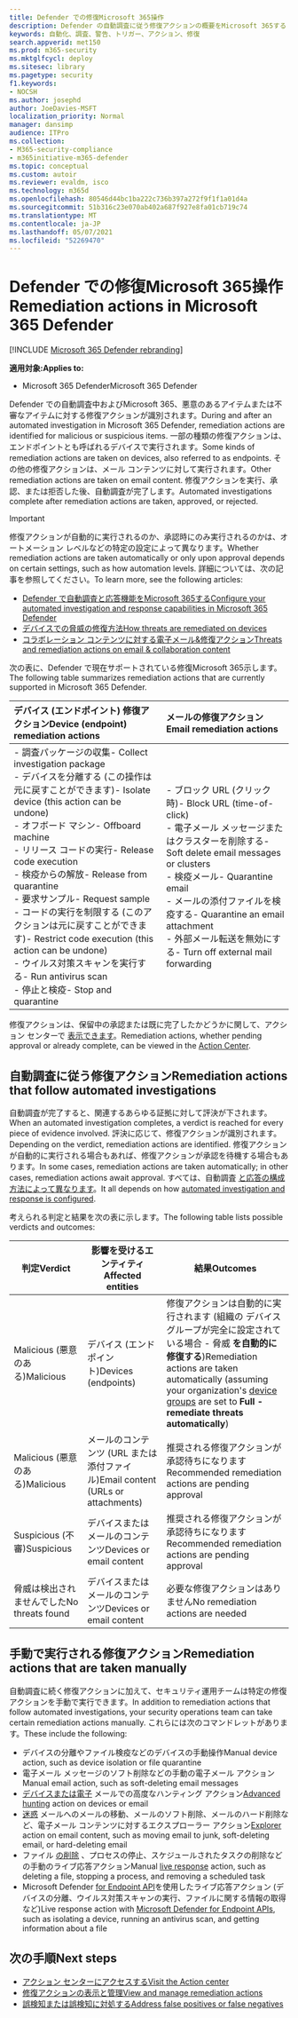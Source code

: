 ```yaml
---
title: Defender での修復Microsoft 365操作
description: Defender の自動調査に従う修復アクションの概要をMicrosoft 365する
keywords: 自動化、調査、警告、トリガー、アクション、修復
search.appverid: met150
ms.prod: m365-security
ms.mktglfcycl: deploy
ms.sitesec: library
ms.pagetype: security
f1.keywords:
- NOCSH
ms.author: josephd
author: JoeDavies-MSFT
localization_priority: Normal
manager: dansimp
audience: ITPro
ms.collection:
- M365-security-compliance
- m365initiative-m365-defender
ms.topic: conceptual
ms.custom: autoir
ms.reviewer: evaldm, isco
ms.technology: m365d
ms.openlocfilehash: 80546d44bc1ba222c736b397a272f9f1f1a01d4a
ms.sourcegitcommit: 51b316c23e070ab402a687f927e8fa01cb719c74
ms.translationtype: MT
ms.contentlocale: ja-JP
ms.lasthandoff: 05/07/2021
ms.locfileid: "52269470"
---
```

# <a name="remediation-actions-in-microsoft-365-defender"></a><span data-ttu-id="59fe9-104">Defender での修復Microsoft 365操作</span><span class="sxs-lookup"><span data-stu-id="59fe9-104">Remediation actions in Microsoft 365 Defender</span></span>

[!INCLUDE [Microsoft 365 Defender rebranding](../includes/microsoft-defender.md)]


<span data-ttu-id="59fe9-105">**適用対象:**</span><span class="sxs-lookup"><span data-stu-id="59fe9-105">**Applies to:**</span></span>
- <span data-ttu-id="59fe9-106">Microsoft 365 Defender</span><span class="sxs-lookup"><span data-stu-id="59fe9-106">Microsoft 365 Defender</span></span>

<span data-ttu-id="59fe9-107">Defender での自動調査中およびMicrosoft 365、悪意のあるアイテムまたは不審なアイテムに対する修復アクションが識別されます。</span><span class="sxs-lookup"><span data-stu-id="59fe9-107">During and after an automated investigation in Microsoft 365 Defender, remediation actions are identified for malicious or suspicious items.</span></span> <span data-ttu-id="59fe9-108">一部の種類の修復アクションは、エンドポイントとも呼ばれるデバイスで実行されます。</span><span class="sxs-lookup"><span data-stu-id="59fe9-108">Some kinds of remediation actions are taken on devices, also referred to as endpoints.</span></span> <span data-ttu-id="59fe9-109">その他の修復アクションは、メール コンテンツに対して実行されます。</span><span class="sxs-lookup"><span data-stu-id="59fe9-109">Other remediation actions are taken on email content.</span></span> <span data-ttu-id="59fe9-110">修復アクションを実行、承認、または拒否した後、自動調査が完了します。</span><span class="sxs-lookup"><span data-stu-id="59fe9-110">Automated investigations complete after remediation actions are taken, approved, or rejected.</span></span>

> [!IMPORTANT]
> <span data-ttu-id="59fe9-111">修復アクションが自動的に実行されるのか、承認時にのみ実行されるのかは、オートメーション レベルなどの特定の設定によって異なります。</span><span class="sxs-lookup"><span data-stu-id="59fe9-111">Whether remediation actions are taken automatically or only upon approval depends on certain settings, such as how automation levels.</span></span> <span data-ttu-id="59fe9-112">詳細については、次の記事を参照してください。</span><span class="sxs-lookup"><span data-stu-id="59fe9-112">To learn more, see the following articles:</span></span>
> - [<span data-ttu-id="59fe9-113">Defender で自動調査と応答機能をMicrosoft 365する</span><span class="sxs-lookup"><span data-stu-id="59fe9-113">Configure your automated investigation and response capabilities in Microsoft 365 Defender</span></span>](m365d-configure-auto-investigation-response.md)
> - [<span data-ttu-id="59fe9-114">デバイスでの脅威の修復方法</span><span class="sxs-lookup"><span data-stu-id="59fe9-114">How threats are remediated on devices</span></span>](../defender-endpoint/automated-investigations.md)
> - [<span data-ttu-id="59fe9-115">コラボレーション コンテンツに対する電子メール&修復アクション</span><span class="sxs-lookup"><span data-stu-id="59fe9-115">Threats and remediation actions on email & collaboration content</span></span>](../office-365-security/air-remediation-actions.md#threats-and-remediation-actions)

<span data-ttu-id="59fe9-116">次の表に、Defender で現在サポートされている修復Microsoft 365示します。</span><span class="sxs-lookup"><span data-stu-id="59fe9-116">The following table summarizes remediation actions that are currently supported in Microsoft 365 Defender.</span></span> 

|<span data-ttu-id="59fe9-117">デバイス (エンドポイント) 修復アクション</span><span class="sxs-lookup"><span data-stu-id="59fe9-117">Device (endpoint) remediation actions</span></span>  |<span data-ttu-id="59fe9-118">メールの修復アクション</span><span class="sxs-lookup"><span data-stu-id="59fe9-118">Email remediation actions</span></span>  |
|:---------|:---------|
|<span data-ttu-id="59fe9-119">- 調査パッケージの収集</span><span class="sxs-lookup"><span data-stu-id="59fe9-119">- Collect investigation package</span></span> <br/><span data-ttu-id="59fe9-120">- デバイスを分離する (この操作は元に戻すことができます)</span><span class="sxs-lookup"><span data-stu-id="59fe9-120">- Isolate device (this action can be undone)</span></span><br/><span data-ttu-id="59fe9-121">- オフボード マシン</span><span class="sxs-lookup"><span data-stu-id="59fe9-121">- Offboard machine</span></span> <br/><span data-ttu-id="59fe9-122">- リリース コードの実行</span><span class="sxs-lookup"><span data-stu-id="59fe9-122">- Release code execution</span></span> <br/><span data-ttu-id="59fe9-123">- 検疫からの解放</span><span class="sxs-lookup"><span data-stu-id="59fe9-123">- Release from quarantine</span></span> <br/><span data-ttu-id="59fe9-124">- 要求サンプル</span><span class="sxs-lookup"><span data-stu-id="59fe9-124">- Request sample</span></span> <br/><span data-ttu-id="59fe9-125">- コードの実行を制限する (このアクションは元に戻すことができます)</span><span class="sxs-lookup"><span data-stu-id="59fe9-125">- Restrict code execution (this action can be undone)</span></span> <br/><span data-ttu-id="59fe9-126">- ウイルス対策スキャンを実行する</span><span class="sxs-lookup"><span data-stu-id="59fe9-126">- Run antivirus scan</span></span> <br/><span data-ttu-id="59fe9-127">- 停止と検疫</span><span class="sxs-lookup"><span data-stu-id="59fe9-127">- Stop and quarantine</span></span>      |<span data-ttu-id="59fe9-128">- ブロック URL (クリック時)</span><span class="sxs-lookup"><span data-stu-id="59fe9-128">- Block URL (time-of-click)</span></span><br/><span data-ttu-id="59fe9-129">- 電子メール メッセージまたはクラスターを削除する</span><span class="sxs-lookup"><span data-stu-id="59fe9-129">- Soft delete email messages or clusters</span></span><br/><span data-ttu-id="59fe9-130">- 検疫メール</span><span class="sxs-lookup"><span data-stu-id="59fe9-130">- Quarantine email</span></span><br/><span data-ttu-id="59fe9-131">- メールの添付ファイルを検疫する</span><span class="sxs-lookup"><span data-stu-id="59fe9-131">- Quarantine an email attachment</span></span><br/><span data-ttu-id="59fe9-132">- 外部メール転送を無効にする</span><span class="sxs-lookup"><span data-stu-id="59fe9-132">- Turn off external mail forwarding</span></span>          |

<span data-ttu-id="59fe9-133">修復アクションは、保留中の承認または既に完了したかどうかに関して、アクション センターで [表示できます](m365d-action-center.md)。</span><span class="sxs-lookup"><span data-stu-id="59fe9-133">Remediation actions, whether pending approval or already complete, can be viewed in the [Action Center](m365d-action-center.md).</span></span>

## <a name="remediation-actions-that-follow-automated-investigations"></a><span data-ttu-id="59fe9-134">自動調査に従う修復アクション</span><span class="sxs-lookup"><span data-stu-id="59fe9-134">Remediation actions that follow automated investigations</span></span>

<span data-ttu-id="59fe9-135">自動調査が完了すると、関連するあらゆる証拠に対して評決が下されます。</span><span class="sxs-lookup"><span data-stu-id="59fe9-135">When an automated investigation completes, a verdict is reached for every piece of evidence involved.</span></span> <span data-ttu-id="59fe9-136">評決に応じて、修復アクションが識別されます。</span><span class="sxs-lookup"><span data-stu-id="59fe9-136">Depending on the verdict, remediation actions are identified.</span></span> <span data-ttu-id="59fe9-137">修復アクションが自動的に実行される場合もあれば、修復アクションが承認を待機する場合もあります。</span><span class="sxs-lookup"><span data-stu-id="59fe9-137">In some cases, remediation actions are taken automatically; in other cases, remediation actions await approval.</span></span> <span data-ttu-id="59fe9-138">すべては、自動調査 [と応答の構成方法によって異なります](m365d-configure-auto-investigation-response.md)。</span><span class="sxs-lookup"><span data-stu-id="59fe9-138">It all depends on how [automated investigation and response is configured](m365d-configure-auto-investigation-response.md).</span></span>

<span data-ttu-id="59fe9-139">考えられる判定と結果を次の表に示します。</span><span class="sxs-lookup"><span data-stu-id="59fe9-139">The following table lists possible verdicts and outcomes:</span></span>

| <span data-ttu-id="59fe9-140">判定</span><span class="sxs-lookup"><span data-stu-id="59fe9-140">Verdict</span></span>    | <span data-ttu-id="59fe9-141">影響を受けるエンティティ</span><span class="sxs-lookup"><span data-stu-id="59fe9-141">Affected entities</span></span>    | <span data-ttu-id="59fe9-142">結果</span><span class="sxs-lookup"><span data-stu-id="59fe9-142">Outcomes</span></span>|
|------|------|------|
| <span data-ttu-id="59fe9-143">Malicious (悪意のある)</span><span class="sxs-lookup"><span data-stu-id="59fe9-143">Malicious</span></span>    | <span data-ttu-id="59fe9-144">デバイス (エンドポイント)</span><span class="sxs-lookup"><span data-stu-id="59fe9-144">Devices (endpoints)</span></span>    | <span data-ttu-id="59fe9-145">修復アクションは自動的に実行されます (組織の [](m365d-configure-auto-investigation-response.md#review-or-change-the-automation-level-for-device-groups)デバイス グループが完全に設定されている場合 - 脅威 **を自動的に修復する**)</span><span class="sxs-lookup"><span data-stu-id="59fe9-145">Remediation actions are taken automatically (assuming your organization's [device groups](m365d-configure-auto-investigation-response.md#review-or-change-the-automation-level-for-device-groups) are set to **Full - remediate threats automatically**)</span></span>|
| <span data-ttu-id="59fe9-146">Malicious (悪意のある)</span><span class="sxs-lookup"><span data-stu-id="59fe9-146">Malicious</span></span>    | <span data-ttu-id="59fe9-147">メールのコンテンツ (URL または添付ファイル)</span><span class="sxs-lookup"><span data-stu-id="59fe9-147">Email content (URLs or attachments)</span></span> | <span data-ttu-id="59fe9-148">推奨される修復アクションが承認待ちになります</span><span class="sxs-lookup"><span data-stu-id="59fe9-148">Recommended remediation actions are pending approval</span></span>|
| <span data-ttu-id="59fe9-149">Suspicious (不審)</span><span class="sxs-lookup"><span data-stu-id="59fe9-149">Suspicious</span></span>    | <span data-ttu-id="59fe9-150">デバイスまたはメールのコンテンツ</span><span class="sxs-lookup"><span data-stu-id="59fe9-150">Devices or email content</span></span> | <span data-ttu-id="59fe9-151">推奨される修復アクションが承認待ちになります</span><span class="sxs-lookup"><span data-stu-id="59fe9-151">Recommended remediation actions are pending approval</span></span>|
| <span data-ttu-id="59fe9-152">脅威は検出されませんでした</span><span class="sxs-lookup"><span data-stu-id="59fe9-152">No threats found</span></span>    | <span data-ttu-id="59fe9-153">デバイスまたはメールのコンテンツ</span><span class="sxs-lookup"><span data-stu-id="59fe9-153">Devices or email content</span></span>    | <span data-ttu-id="59fe9-154">必要な修復アクションはありません</span><span class="sxs-lookup"><span data-stu-id="59fe9-154">No remediation actions are needed</span></span>|


## <a name="remediation-actions-that-are-taken-manually"></a><span data-ttu-id="59fe9-155">手動で実行される修復アクション</span><span class="sxs-lookup"><span data-stu-id="59fe9-155">Remediation actions that are taken manually</span></span>

<span data-ttu-id="59fe9-156">自動調査に続く修復アクションに加えて、セキュリティ運用チームは特定の修復アクションを手動で実行できます。</span><span class="sxs-lookup"><span data-stu-id="59fe9-156">In addition to remediation actions that follow automated investigations, your security operations team can take certain remediation actions manually.</span></span> <span data-ttu-id="59fe9-157">これらには次のコマンドレットがあります。</span><span class="sxs-lookup"><span data-stu-id="59fe9-157">These include the following:</span></span>

- <span data-ttu-id="59fe9-158">デバイスの分離やファイル検疫などのデバイスの手動操作</span><span class="sxs-lookup"><span data-stu-id="59fe9-158">Manual device action, such as device isolation or file quarantine</span></span>
- <span data-ttu-id="59fe9-159">電子メール メッセージのソフト削除などの手動の電子メール アクション</span><span class="sxs-lookup"><span data-stu-id="59fe9-159">Manual email action, such as soft-deleting email messages</span></span> 
- <span data-ttu-id="59fe9-160">[デバイスまたは電子](../defender-endpoint/advanced-hunting-overview.md) メールでの高度なハンティング アクション</span><span class="sxs-lookup"><span data-stu-id="59fe9-160">[Advanced hunting](../defender-endpoint/advanced-hunting-overview.md) action on devices or email</span></span>
- <span data-ttu-id="59fe9-161">[迷惑](../office-365-security/threat-explorer.md) メールへのメールの移動、メールのソフト削除、メールのハード削除など、電子メール コンテンツに対するエクスプローラー アクション</span><span class="sxs-lookup"><span data-stu-id="59fe9-161">[Explorer](../office-365-security/threat-explorer.md) action on email content, such as moving email to junk, soft-deleting email, or hard-deleting email</span></span>
- <span data-ttu-id="59fe9-162">ファイル [の削除](https://docs.microsoft.com/windows/security/threat-protection/microsoft-defender-atp/live-response) 、プロセスの停止、スケジュールされたタスクの削除などの手動のライブ応答アクション</span><span class="sxs-lookup"><span data-stu-id="59fe9-162">Manual [live response](https://docs.microsoft.com/windows/security/threat-protection/microsoft-defender-atp/live-response) action, such as deleting a file, stopping a process, and removing a scheduled task</span></span>
- <span data-ttu-id="59fe9-163">Microsoft Defender [for Endpoint API](../defender-endpoint/management-apis.md#microsoft-defender-for-endpoint-apis)を使用したライブ応答アクション (デバイスの分離、ウイルス対策スキャンの実行、ファイルに関する情報の取得など)</span><span class="sxs-lookup"><span data-stu-id="59fe9-163">Live response action with [Microsoft Defender for Endpoint APIs](../defender-endpoint/management-apis.md#microsoft-defender-for-endpoint-apis), such as isolating a device, running an antivirus scan, and getting information about a file</span></span>

## <a name="next-steps"></a><span data-ttu-id="59fe9-164">次の手順</span><span class="sxs-lookup"><span data-stu-id="59fe9-164">Next steps</span></span>

- [<span data-ttu-id="59fe9-165">アクション センターにアクセスする</span><span class="sxs-lookup"><span data-stu-id="59fe9-165">Visit the Action center</span></span>](m365d-action-center.md)
- [<span data-ttu-id="59fe9-166">修復アクションの表示と管理</span><span class="sxs-lookup"><span data-stu-id="59fe9-166">View and manage remediation actions</span></span>](m365d-autoir-actions.md)
- [<span data-ttu-id="59fe9-167">誤検知または誤検知に対処する</span><span class="sxs-lookup"><span data-stu-id="59fe9-167">Address false positives or false negatives</span></span>](m365d-autoir-report-false-positives-negatives.md)
